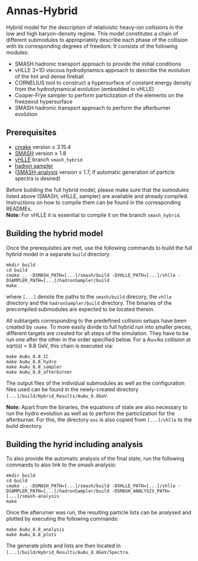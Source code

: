 # Annas-Hybrid
Hybrid model for the description of relativistic heavy-ion collisions in the low and high baryon-density regime. This model constitutes a chain of different submodules to appropriately describe each phase of the collision with its corresponding degrees of freedom. It consists of the following modules:
- SMASH hadronic transport approach to provide the initial conditions
- vHLLE 3+1D viscous hydrodynamics approach to describe the evolution of the hot and dense fireball
- CORNELIUS tool to construct a hypersurface of constant energy density from the hydrodynamical evolution (embedded in vHLLE)
- Cooper-Frye sampler to perform particlization of the elements on the freezeout hypersurface
- SMASH hadronic transport approach to perform the afterburner evolution

## Prerequisites
- [cmake](https://cmake.org) version &ge; 3.15.4
- [SMASH](https://github.com/smash-transport/smash) version &ge; 1.8
- [vHLLE](https://github.com/akschaefer/vhlle) branch `smash_hybrid`
- [hadron sampler](https://github.com/smash-transport/hadron-sampler/)
- ([SMASH-analysis](https://github.com/smash-transport/smash-analysis) version &ge; 1.7, if automatic generation of particle spectra is desired)

Before building the full hybrid model, please make sure that the sumodules listed above (SMASH, vHLLE, sampler) are available and already compiled. Instructions on how to compile them can be found in the corresponding READMEs.  
**Note:** For vHLLE it is essential to compile it on the branch `smash_hybrid`.

## Building the hybrid model

Once the prerequisites are met, use the following commands to build the full hybrid model in a separate `build` directory:

    mkdir build
    cd build
    cmake .. -DSMASH_PATH=[...]/smash/build -DVHLLE_PATH=[...]/vhlle -DSAMPLER_PATH=[...]/hadronSampler/build
    make

where `[...]` denote the paths to the `smash/build` direcory, the `vhlle` directory and the `hadronSampler/build` directory. The binaries of the precompiled submodules are expected to be located therein.

All subtargets corresponding to the predefined collision setups have been created by `cmake`. To more easily divide to full hybrid run into smaller pieces, different targets are created for all steps of the simulation. They have to be run one after the other in the order specified below. For a Au+Au collision at sqrt(s) = 8.8 GeV, this chain is executed via:

    make AuAu_8.8_IC
    make AuAu_8.8_hydro
    make AuAu_8.8_sampler
    make AuAu_8.8_afterburner

The output files of the individual submodules as well as the configuration files used can be found in the newly-created directory `[...]/build/Hybrid_Results/AuAu_8.8GeV`.

**Note:** Apart from the binaries, the equations of state are also necessary to run the hydro evolution as well as to perform the particlization for the afterburner. For this, the directory `eos` is also copied from `[...]/vhlle` to the build directory.

## Building the hyrid including analysis
To also provide the automatic analysis of the final state, run the following commands to also link to the smash analysis:

    mkdir build
    cd build
    cmake .. -DSMASH_PATH=[...]/smash/build -DVHLLE_PATH=[...]/vhlle -DSAMPLER_PATH=[...]/hadronSampler/build -DSMASH_ANALYSIS_PATH=[...]/smash-analysis
    make

Once the afterurner was run, the resulting particle lists can be analysed and plotted by executing the following commands:

    make AuAu_8.8_analysis
    make AuAu_8.8_plots

The generate plots and lists are then located in `[...]/build/Hybrid_Results/AuAu_8.8GeV/Spectra`.
